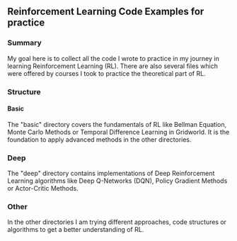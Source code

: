 ## Reinforcement Learning Code Examples for practice

### Summary
My goal here is to collect all the code I wrote to practice in my journey in learning Reinforcement Learning (RL). 
There are also several files which were offered by courses I took to practice the theoretical part of RL.

### Structure
#### Basic
The "basic" directory covers the fundamentals of RL like Bellman Equation, Monte Carlo Methods or Temporal Difference Learning in Gridworld.
It is the foundation to apply advanced methods in the other directories.

### Deep
The "deep" directory contains implementations of Deep Reinforcement Learning algorithms like Deep Q-Networks (DQN), Policy Gradient Methods or Actor-Critic Methods.

### Other
In the other directories I am trying different approaches, code structures or algorithms to get a better understanding of RL.



